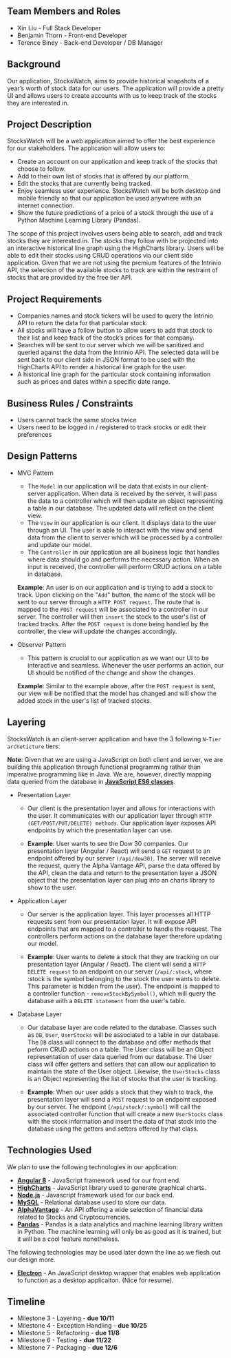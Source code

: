 ## Team Members and Roles
* Xin Liu - Full Stack Developer
* Benjamin Thorn - Front-end Developer  
* Terence Biney - Back-end Developer / DB Manager


## Background
Our application, StocksWatch, aims to provide historical snapshots of a year’s worth of stock data for our users. The application will provide a pretty UI and allows users to create accounts with us to keep track of the stocks they are interested in.


## Project Description 
StocksWatch will be a web application aimed to offer the best experience for our stakeholders. The application will allow users to:

* Create an account on our application and keep track of the stocks that choose to follow.
* Add to their own list of stocks that is offered by our platform. 
* Edit the stocks that are currently being tracked. 
* Enjoy seamless user experience. StocksWatch will be both desktop and mobile friendly so that our application be used anywhere with an internet connection.
* Show the future predictions of a price of a stock through the use of a Python Machine Learning Library (Pandas).

The scope of this project involves users being able to search, add and track stocks they are interested in. The stocks they follow with be projected into an interactive historical line graph using the HighCharts library. Users will be able to edit their stocks using CRUD operations via our client side application. Given that we are not using the premium features of the Intrinio API, the selection of the available stocks to track are within the restraint of stocks that are provided by the free tier API. 


## Project Requirements
* Companies names and stock tickers will be used to query the Intrinio API to return the data for that particular stock.
* All stocks will have a follow button to allow users to add that stock to their list and keep track of the stock’s prices for that company.
* Searches will be sent to our server which we will be sanitized and queried against the data from the Intrinio API. The selected data will be sent back to our client side in JSON format to be used with the HighCharts API to render a historical line graph for the user. 
* A historical line graph for the particular stock containing information such as prices and dates within a specific date range. 


## Business Rules / Constraints
* Users cannot track the same stocks twice
* Users need to be logged in / registered to track stocks or edit their preferences


## Design Patterns
* MVC Pattern 
	- The `Model` in our application will be data that exists in our client-server application. When data is received by the server, it will pass the data to a controller which will then update an object representing a table in our database. The updated data will reflect on the client view.
	- The `View` in our application is our client. It displays data to the user through an UI. The user is able to interact with the view and send data from the client to server which will be processed by a controller and update our model.
	- The `Controller` in our application are all business logic that handles where data should go and performs the necessary action. When an input is received, the controller will perform CRUD actions on a table in database.

	__Example__: An user is on our application and is trying to add a stock to track. Upon clicking on the "`Add`" button, the name of the stock will be sent to our server through a `HTTP POST request`. The route that is mapped to the `POST request` will be associated to a controller in our server. The controller will then `insert` the stock to the user's list of tracked tracks. After the `POST request` is done being handled by the controller, the view will update the changes accordingly.

* Observer Pattern 
	- This pattern is crucial to our application as we want our UI to be interactive and seamless. Whenever the user performs an action, our UI should be notified of the change and show the changes. 

	__Example__: Similar to the example above, after the `POST request` is sent, our view will be notified that the model has changed and will show the added stock in the user's list of tracked stocks.


## Layering
StocksWatch is an client-server application and have the 3 following `N-Tier archeticture` tiers:

__Note__: Given that we are using a JavaScript on both client and server, we are building this application through functional programming rather than imperative programming like in Java. We are, however, directly mapping data queried from the database in __[JavaScript ES6 classes](https://developer.mozilla.org/en-US/docs/Web/JavaScript/Reference/Classes)__.

* Presentation Layer
	- Our client is the presentation layer and allows for interactions with the user. It communicates with our application layer through `HTTP (GET/POST/PUT/DELETE) methods`. Our application layer exposes API endpoints by which the presentation layer can use. 

	- __Example__: User wants to see the Dow 30 companies. Our presentation layer (Angular / React) will send a `GET` request to an endpoint offered by our server `(/api/dow30)`. The server will receive the request, query the Alpha Vantage API, parse the data offered by the API, clean the data and return to the presentation layer a JSON object that the presentation layer can plug into an charts library to show to the user.

* Application Layer
	- Our server is the application layer. This layer processes all HTTP requests sent from our presentation layer. It will expose API endpoints that are mapped to a controller to handle the request. The controllers perform actions on the database layer therefore updating our model. 

	- __Example__: User wants to delete a stock that they are tracking on our presentation layer (Angular / React). The client will send a `HTTP DELETE request` to an endpoint on our server (`/api/:stock`, where :stock is the symbol belonging to the stock the user wants to delete. This parameter is hidden from the user). The endpoint is mapped to a controller function - `removeStockBySymbol()`, which will query the database with a `DELETE statement` from the user's table.

* Database Layer
	- Our database layer are code related to the database. Classes such as `DB`, `User`, `UserStocks` will be associated to a table in our database. The `DB` class will connect to the database and offer methods that peform CRUD actions on a table. The User class will be an Object representation of user data queried from our database. The User class will offer getters and setters that can allow our application to maintain the state of the User object. Likewise, the `UserStocks` class is an Object representing the list of stocks that the user is tracking.

	- __Example__: When our user adds a stock that they wish to track, the presentation layer will send a `POST` request to an endpoint exposed by our server. The endpoint (`/api/stock/:symbol`) will call the associated controller function that will create a new `UserStocks` class with the stock information and insert the data of that stock into the database using the getters and setters offered by that class. 


## Technologies Used
We plan to use the following technologies in our application: 

* __[Angular 8](https://angular.io/)__ - JavaScript framework used for our front end.
* __[HighCharts](https://www.highcharts.com/)__ - JavaScript library used to generate graphical charts.
* __[Node.js](https://nodejs.org/en/)__ - Javascript framework used for our back end. 
* __[MySQL](https://www.mysql.com/)__ - Relational database used to store our data.
* __[AlphaVantage](https://www.alphavantage.co/)__ - An API offering a wide selection of financial data related to Stocks and Cryptocurrencies.
* __[Pandas](https://pandas.pydata.org/)__ - Pandas is a data analytics and machine learning library written in Python. The machine learning will only be as good as it is trained, but it will be a cool feature nonetheless.

The following technologies may be used later down the line as we flesh out our design more.
* __[Electron](https://electronjs.org/)__ - An JavaScript desktop wrapper that enables web application to function as a desktop applicaiton. (Nice for resume).


## Timeline
* Milestone 3 - Layering - __due 10/11__
* Milestone 4 - Exception Handling - __due 10/25__
* Milestone 5 - Refactoring - __due 11/8__
* Milestone 6 - Testing - __due 11/22__
* Milestone 7 - Packaging - __due 12/6__